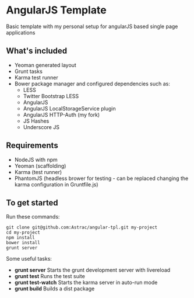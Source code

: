 AngularJS Template
==================

Basic template with my personal setup for angularJS based single page applications

What's included
---------------

- Yeoman generated layout
- Grunt tasks
- Karma test runner
- Bower package manager and configured dependencies such as:
    - LESS
    - Twitter Bootstrap LESS
    - AngularJS
    - AngularJS LocalStorageService plugin
    - AngularJS HTTP-Auth (my fork)
    - JS Hashes
    - Underscore JS

Requirements
------------

- NodeJS with npm
- Yeoman (scaffolding)
- Karma (test runner)
- PhantomJS (headless brower for testing - can be replaced changing the karma configuration in Gruntfile.js)

To get started
--------------

Run these commands:

    git clone git@github.com:Astrac/angular-tpl.git my-project
    cd my-project
    npm install
    bower install
    grunt server

Some useful tasks:

- **grunt server**        Starts the grunt development server with livereload
- **grunt test**          Runs the test suite
- **grunt test-watch**    Starts the karma server in auto-run mode
- **grunt build**         Builds a dist package

